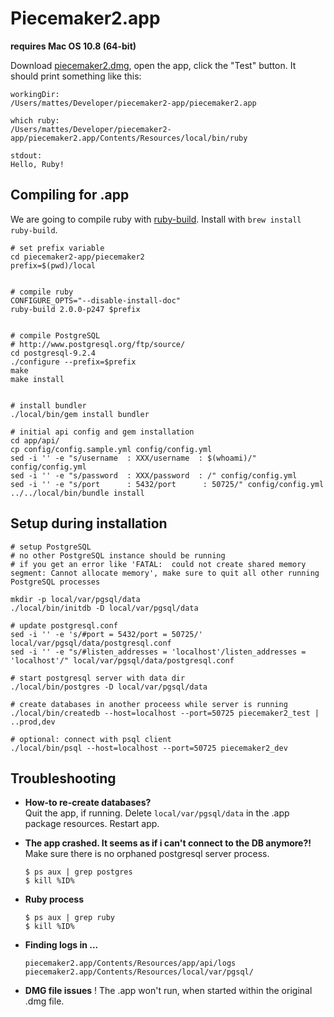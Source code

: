 # Piecemaker2.app

__requires Mac OS 10.8 (64-bit)__

Download [piecemaker2.dmg](https://github.com/motionbank/piecemaker2-app/raw/master/piecemaker2.dmg), 
open the app, click the "Test" button. It should print something like this:

```
workingDir:
/Users/mattes/Developer/piecemaker2-app/piecemaker2.app

which ruby:
/Users/mattes/Developer/piecemaker2-app/piecemaker2.app/Contents/Resources/local/bin/ruby

stdout:
Hello, Ruby!
```


## Compiling for .app

We are going to compile ruby with [ruby-build](https://github.com/sstephenson/ruby-build). Install with ```brew install ruby-build```.


```
# set prefix variable
cd piecemaker2-app/piecemaker2
prefix=$(pwd)/local


# compile ruby
CONFIGURE_OPTS="--disable-install-doc"
ruby-build 2.0.0-p247 $prefix


# compile PostgreSQL
# http://www.postgresql.org/ftp/source/
cd postgresql-9.2.4
./configure --prefix=$prefix
make
make install


# install bundler
./local/bin/gem install bundler

# initial api config and gem installation
cd app/api/
cp config/config.sample.yml config/config.yml
sed -i '' -e "s/username  : XXX/username  : $(whoami)/" config/config.yml
sed -i '' -e "s/password  : XXX/password  : /" config/config.yml
sed -i '' -e "s/port      : 5432/port      : 50725/" config/config.yml
../../local/bin/bundle install

````



## Setup during installation

````
# setup PostgreSQL
# no other PostgreSQL instance should be running
# if you get an error like 'FATAL:  could not create shared memory segment: Cannot allocate memory', make sure to quit all other running PostgreSQL processes

mkdir -p local/var/pgsql/data
./local/bin/initdb -D local/var/pgsql/data 

# update postgresql.conf
sed -i '' -e 's/#port = 5432/port = 50725/' local/var/pgsql/data/postgresql.conf
sed -i '' -e "s/#listen_addresses = 'localhost'/listen_addresses = 'localhost'/" local/var/pgsql/data/postgresql.conf

# start postgresql server with data dir
./local/bin/postgres -D local/var/pgsql/data

# create databases in another proceess while server is running
./local/bin/createdb --host=localhost --port=50725 piecemaker2_test | ..prod,dev

# optional: connect with psql client
./local/bin/psql --host=localhost --port=50725 piecemaker2_dev

````

## Troubleshooting

 * __How-to re-create databases?__  
   Quit the app, if running. Delete ```local/var/pgsql/data``` in the .app package resources. Restart app.

 * __The app crashed. It seems as if i can't connect to the DB anymore?!__  
   Make sure there is no orphaned postgresql server process.  
   ```
   $ ps aux | grep postgres
   $ kill %ID%
   ```

 * __Ruby process__  
   ```
   $ ps aux | grep ruby
   $ kill %ID%
   ```

 * __Finding logs in ...__  
   ```
   piecemaker2.app/Contents/Resources/app/api/logs
   piecemaker2.app/Contents/Resources/local/var/pgsql/
   ```

 * __DMG file issues__ 
   ! The .app won't run, when started within the original .dmg file.

